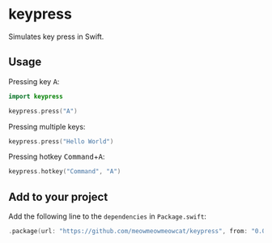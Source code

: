 # keypress

Simulates key press in Swift.

## Usage

Pressing key <kbd>A</kbd>:
```swift
import keypress

keypress.press("A")
```

Pressing multiple keys:
```swift
keypress.press("Hello World")
```

Pressing hotkey <kbd>Command</kbd>+<kbd>A</kbd>:
```swift
keypress.hotkey("Command", "A")
```

## Add to your project

Add the following line to the `dependencies` in `Package.swift`:

```swift
.package(url: "https://github.com/meowmeowmeowcat/keypress", from: "0.0.3"),
```
